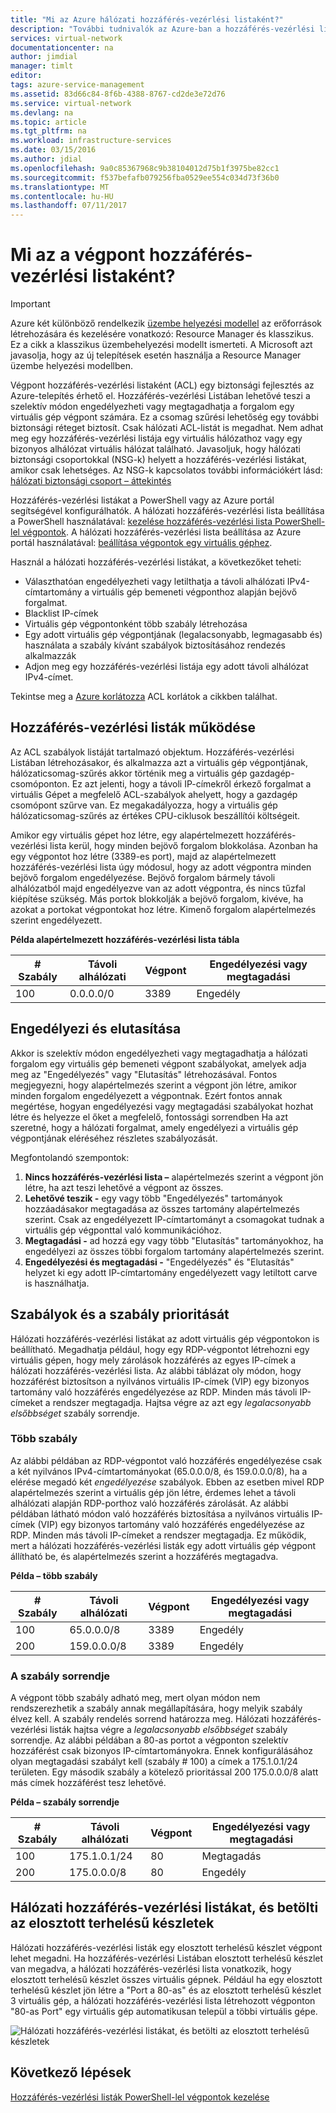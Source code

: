 ```yaml
---
title: "Mi az Azure hálózati hozzáférés-vezérlési listaként?"
description: "További tudnivalók az Azure-ban a hozzáférés-vezérlési listák"
services: virtual-network
documentationcenter: na
author: jimdial
manager: timlt
editor: 
tags: azure-service-management
ms.assetid: 83d66c84-8f6b-4388-8767-cd2de3e72d76
ms.service: virtual-network
ms.devlang: na
ms.topic: article
ms.tgt_pltfrm: na
ms.workload: infrastructure-services
ms.date: 03/15/2016
ms.author: jdial
ms.openlocfilehash: 9a0c85367968c9b38104012d75b1f3975be82cc1
ms.sourcegitcommit: f537befafb079256fba0529ee554c034d73f36b0
ms.translationtype: MT
ms.contentlocale: hu-HU
ms.lasthandoff: 07/11/2017
---
```

# <a name="what-is-an-endpoint-access-control-list"></a>Mi az a végpont hozzáférés-vezérlési listaként?

> [!IMPORTANT]
> Azure két különböző rendelkezik [üzembe helyezési modellel](../azure-resource-manager/resource-manager-deployment-model.md?toc=%2fazure%2fvirtual-network%2ftoc.json) az erőforrások létrehozására és kezelésére vonatkozó: Resource Manager és klasszikus. Ez a cikk a klasszikus üzembehelyezési modellt ismerteti. A Microsoft azt javasolja, hogy az új telepítések esetén használja a Resource Manager üzembe helyezési modellben. 

Végpont hozzáférés-vezérlési listaként (ACL) egy biztonsági fejlesztés az Azure-telepítés érhető el. Hozzáférés-vezérlési Listában lehetővé teszi a szelektív módon engedélyezheti vagy megtagadhatja a forgalom egy virtuális gép végpont számára. Ez a csomag szűrési lehetőség egy további biztonsági réteget biztosít. Csak hálózati ACL-listát is megadhat. Nem adhat meg egy hozzáférés-vezérlési listája egy virtuális hálózathoz vagy egy bizonyos alhálózat virtuális hálózat található. Javasoljuk, hogy hálózati biztonsági csoportokkal (NSG-k) helyett a hozzáférés-vezérlési listákat, amikor csak lehetséges. Az NSG-k kapcsolatos további információkért lásd: [hálózati biztonsági csoport – áttekintés](virtual-networks-nsg.md)

Hozzáférés-vezérlési listákat a PowerShell vagy az Azure portál segítségével konfigurálhatók. A hálózati hozzáférés-vezérlési lista beállítása a PowerShell használatával: [kezelése hozzáférés-vezérlési lista PowerShell-lel végpontok](virtual-networks-acl-powershell.md). A hálózati hozzáférés-vezérlési lista beállítása az Azure portál használatával: [beállítása végpontok egy virtuális géphez](../virtual-machines/windows/classic/setup-endpoints.md?toc=%2fazure%2fvirtual-machines%2fwindows%2fclassic%2ftoc.json).

Használ a hálózati hozzáférés-vezérlési listákat, a következőket teheti:

* Választhatóan engedélyezheti vagy letilthatja a távoli alhálózati IPv4-címtartomány a virtuális gép bemeneti végponthoz alapján bejövő forgalmat.
* Blacklist IP-címek
* Virtuális gép végpontonként több szabály létrehozása
* Egy adott virtuális gép végpontjának (legalacsonyabb, legmagasabb és) használata a szabály kívánt szabályok biztosításához rendezés alkalmazzák
* Adjon meg egy hozzáférés-vezérlési listája egy adott távoli alhálózat IPv4-címet.

Tekintse meg a [Azure korlátozza](../azure-subscription-service-limits.md?toc=%2fazure%2fvirtual-network%2ftoc.json#networking-limits) ACL korlátok a cikkben találhat.

## <a name="how-acls-work"></a>Hozzáférés-vezérlési listák működése
Az ACL szabályok listáját tartalmazó objektum. Hozzáférés-vezérlési Listában létrehozásakor, és alkalmazza azt a virtuális gép végpontjának, hálózaticsomag-szűrés akkor történik meg a virtuális gép gazdagép-csomóponton. Ez azt jelenti, hogy a távoli IP-címekről érkező forgalmat a virtuális Gépet a megfelelő ACL-szabályok ahelyett, hogy a gazdagép csomópont szűrve van. Ez megakadályozza, hogy a virtuális gép hálózaticsomag-szűrés az értékes CPU-ciklusok beszállítói költségeit.

Amikor egy virtuális gépet hoz létre, egy alapértelmezett hozzáférés-vezérlési lista kerül, hogy minden bejövő forgalom blokkolása. Azonban ha egy végpontot hoz létre (3389-es port), majd az alapértelmezett hozzáférés-vezérlési lista úgy módosul, hogy az adott végpontra minden bejövő forgalom engedélyezése. Bejövő forgalom bármely távoli alhálózatból majd engedélyezve van az adott végpontra, és nincs tűzfal kiépítése szükség. Más portok blokkolják a bejövő forgalom, kivéve, ha azokat a portokat végpontokat hoz létre. Kimenő forgalom alapértelmezés szerint engedélyezett.

**Példa alapértelmezett hozzáférés-vezérlési lista tábla**

| **# Szabály** | **Távoli alhálózati** | **Végpont** | **Engedélyezési vagy megtagadási** |
| --- | --- | --- | --- |
| 100 |0.0.0.0/0 |3389 |Engedély |

## <a name="permit-and-deny"></a>Engedélyezi és elutasítása
Akkor is szelektív módon engedélyezheti vagy megtagadhatja a hálózati forgalom egy virtuális gép bemeneti végpont szabályokat, amelyek adja meg az "Engedélyezés" vagy "Elutasítás" létrehozásával. Fontos megjegyezni, hogy alapértelmezés szerint a végpont jön létre, amikor minden forgalom engedélyezett a végpontnak. Ezért fontos annak megértése, hogyan engedélyezési vagy megtagadási szabályokat hozhat létre és helyezze el őket a megfelelő, fontossági sorrendben Ha azt szeretné, hogy a hálózati forgalmat, amely engedélyezi a virtuális gép végpontjának eléréséhez részletes szabályozását.

Megfontolandó szempontok:

1. **Nincs hozzáférés-vezérlési lista –** alapértelmezés szerint a végpont jön létre, ha azt teszi lehetővé a végpont az összes.
2. **Lehetővé teszik -** egy vagy több "Engedélyezés" tartományok hozzáadásakor megtagadása az összes tartomány alapértelmezés szerint. Csak az engedélyezett IP-címtartományt a csomagokat tudnak a virtuális gép végponttal való kommunikációhoz.
3. **Megtagadási -** ad hozzá egy vagy több "Elutasítás" tartományokhoz, ha engedélyezi az összes többi forgalom tartomány alapértelmezés szerint.
4. **Engedélyezési és megtagadási -** "Engedélyezés" és "Elutasítás" helyzet ki egy adott IP-címtartomány engedélyezett vagy letiltott carve is használhatja.

## <a name="rules-and-rule-precedence"></a>Szabályok és a szabály prioritását
Hálózati hozzáférés-vezérlési listákat az adott virtuális gép végpontokon is beállítható. Megadhatja például, hogy egy RDP-végpontot létrehozni egy virtuális gépen, hogy mely zárolások hozzáférés az egyes IP-címek a hálózati hozzáférés-vezérlési lista. Az alábbi táblázat oly módon, hogy hozzáférést biztosítson a nyilvános virtuális IP-címek (VIP) egy bizonyos tartomány való hozzáférés engedélyezése az RDP. Minden más távoli IP-címeket a rendszer megtagadja. Hajtsa végre az azt egy *legalacsonyabb elsőbbséget* szabály sorrendje.

### <a name="multiple-rules"></a>Több szabály
Az alábbi példában az RDP-végpontot való hozzáférés engedélyezése csak a két nyilvános IPv4-címtartományokat (65.0.0.0/8, és 159.0.0.0/8), ha a elérése megadó két *engedélyezése* szabályok. Ebben az esetben mivel RDP alapértelmezés szerint a virtuális gép jön létre, érdemes lehet a távoli alhálózati alapján RDP-porthoz való hozzáférés zárolását. Az alábbi példában látható módon való hozzáférés biztosítása a nyilvános virtuális IP-címek (VIP) egy bizonyos tartomány való hozzáférés engedélyezése az RDP. Minden más távoli IP-címeket a rendszer megtagadja. Ez működik, mert a hálózati hozzáférés-vezérlési listák egy adott virtuális gép végpont állítható be, és alapértelmezés szerint a hozzáférés megtagadva.

**Példa – több szabály**

| **# Szabály** | **Távoli alhálózati** | **Végpont** | **Engedélyezési vagy megtagadási** |
| --- | --- | --- | --- |
| 100 |65.0.0.0/8 |3389 |Engedély |
| 200 |159.0.0.0/8 |3389 |Engedély |

### <a name="rule-order"></a>A szabály sorrendje
A végpont több szabály adható meg, mert olyan módon nem rendszerezhetik a szabály annak megállapítására, hogy melyik szabály élvez kell. A szabály rendelés sorrend határozza meg. Hálózati hozzáférés-vezérlési listák hajtsa végre a *legalacsonyabb elsőbbséget* szabály sorrendje. Az alábbi példában a 80-as portot a végponton szelektív hozzáférést csak bizonyos IP-címtartományokra. Ennek konfigurálásához olyan megtagadási szabályt kell (szabály \# 100) a címek a 175.1.0.1/24 területen. Egy második szabály a kötelező prioritással 200 175.0.0.0/8 alatt más címek hozzáférést tesz lehetővé.

**Példa – szabály sorrendje**

| **# Szabály** | **Távoli alhálózati** | **Végpont** | **Engedélyezési vagy megtagadási** |
| --- | --- | --- | --- |
| 100 |175.1.0.1/24 |80 |Megtagadás |
| 200 |175.0.0.0/8 |80 |Engedély |

## <a name="network-acls-and-load-balanced-sets"></a>Hálózati hozzáférés-vezérlési listákat, és betölti az elosztott terhelésű készletek
Hálózati hozzáférés-vezérlési listák egy elosztott terhelésű készlet végpont lehet megadni. Ha hozzáférés-vezérlési Listában elosztott terhelésű készlet van megadva, a hálózati hozzáférés-vezérlési lista vonatkozik, hogy elosztott terhelésű készlet összes virtuális gépnek. Például ha egy elosztott terhelésű készlet jön létre a "Port a 80-as" és az elosztott terhelésű készlet 3 virtuális gép, a hálózati hozzáférés-vezérlési lista létrehozott végponton "80-as Port" egy virtuális gép automatikusan települ a többi virtuális gépe.

![Hálózati hozzáférés-vezérlési listákat, és betölti az elosztott terhelésű készletek](./media/virtual-networks-acl/IC674733.png)

## <a name="next-steps"></a>Következő lépések
[Hozzáférés-vezérlési listák PowerShell-lel végpontok kezelése](virtual-networks-acl-powershell.md)

